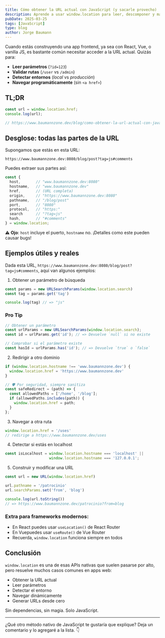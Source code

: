 ```yaml
---
title: Cómo obtener la URL actual con JavaScript (y sacarle provecho)
description: Aprende a usar window.location para leer, descomponer y manipular URLs en el navegador sin dependencias externas.
pubDate: 2025-03-25
tags: [JavaScript]
type: blog
author: Jorge Baumann
---
```


Cuando estás construyendo una app frontend, ya sea con React, Vue, o vanilla JS, es bastante común necesitar acceder a la URL actual. Quizás para:

- **Leer parámetros** (`?id=123`)
- **Validar rutas** (`/user` vs `/admin`)
- **Detectar entornos** (_local_ vs _producción_)
- **Navegar programáticamente** (sin `<a href>`)

## TL;DR

```js
const url = window.location.href;
console.log(url);

// https://www.baumannzone.dev/blog/como-obtener-la-url-actual-con-javascript-y-sacarle-provecho
```

## Desglose: todas las partes de la URL

Supongamos que estás en esta URL:

```
https://www.baumannzone.dev:8080/blog/post?tag=js#comments
```

Puedes extraer sus partes así:

```js
const { 
  host,       // "www.baumannzone.dev:8080"
  hostname,   // "www.baumannzone.dev"
  href,       // (URL completa)
  origin,     // "https://www.baumannzone.dev:8080"
  pathname,   // "/blog/post"
  port,       // "8080"
  protocol,   // "https:"
  search      // "?tag=js"
  hash,       // "#comments"
} = window.location;
```

⚠️ **Ojo**: `host` incluye el puerto, `hostname` no. ¡Detalles como este pueden causar bugs!


## Ejemplos útiles y reales

Dada esta URL, `https://www.baumannzone.dev:8080/blog/post?tag=js#comments`, aquí van algunos ejemplos:

1. Obtener un parámetro de búsqueda

```js
const params = new URLSearchParams(window.location.search)
const tag = params.get('tag')

console.log(tag) // => "js"
```

### Pro Tip
```js
// Obtener un parámetro
const urlParams = new URLSearchParams(window.location.search);
const id = urlParams.get('id'); // => Devuelve `null` si no existe

// Comprobar si el parámetro existe
const hasId = urlParams.has('id'); // => Devuelve `true` o `false`
```


2. Redirigir a otro dominio

```js
if (window.location.hostname !== 'www.baumannzone.dev') {
  window.location.href = 'https://www.baumannzone.dev'
}

// 🛡️ Por seguridad, siempre sanitiza
const safeRedirect = (path) => {
  const allowedPaths = ['/home', '/blog'];
  if (allowedPaths.includes(path)) {
    window.location.href = path;
  }
};
```

3. Navegar a otra ruta

```js
window.location.href = '/uses' 
// redirige a https://www.baumannzone.dev/uses
```

4. Detectar si estás en localhost

```js
const isLocalhost = window.location.hostname === 'localhost' || 
                    window.location.hostname === '127.0.0.1';
```

5. Construir y modificar una URL
```js
const url = new URL(window.location.href)

url.pathname = '/patrocinio'
url.searchParams.set('from', 'blog')

console.log(url.toString())
// => https://www.baumannzone.dev/patrocinio?from=blog
```

### Extra para frameworks modernos:
- En React puedes usar `useLocation()` de React Router
- En Vuepuedes usar `useRoute()` de Vue Router
- Recuerda, `window.location` funciona siempre en todos

## Conclusión

`window.location` es una de esas APIs nativas que suelen pasarse por alto, pero resuelve muchos casos comunes en apps web:

- Obtener la URL actual
- Leer parámetros
- Detectar el entorno
- Navegar dinámicamente
- Generar URLs desde cero

Sin dependencias, sin magia. Solo JavaScript.

---

¿Qué otro método nativo de JavaScript te gustaría que explique? Deja un comentario y lo agregaré a la lista. 👇